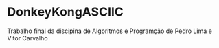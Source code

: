 # DonkeyKongASCIIC
 Trabalho final da discipina de Algoritmos e Programção de Pedro Lima e Vitor Carvalho 
